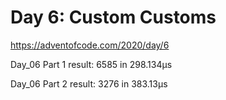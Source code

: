 # Day 6: Custom Customs #
https://adventofcode.com/2020/day/6


Day_06 Part 1 result: 6585 in 298.134µs

Day_06 Part 2 result: 3276 in 383.13µs
